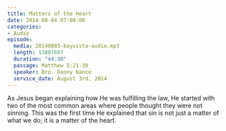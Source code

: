 ```yaml
---
title: Matters of the Heart
date: 2014-08-04 07:00:00
categories:
- Audio
episode:
  media: 20140803-bayvista-audio.mp3
  length: 13887697
  duration: "44:30"
  passage: Matthew 5:21-30
  speaker: Bro. Danny Nance
  service_date: August 3rd, 2014
---
```

As Jesus began explaining how He was fulfilling the law, He started with two of the most common areas where people thought they were not sinning. This was the first time He explained that sin is not just a matter of what we do; it is a matter of the heart.